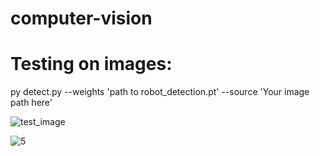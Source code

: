 # computer-vision
# Testing on images:
 py detect.py --weights 'path to robot_detection.pt' --source 'Your image path here'




![test_image](https://user-images.githubusercontent.com/63576585/201433879-372104ba-5dd3-41cf-9857-3254102a899b.jpg)




![5](https://user-images.githubusercontent.com/63576585/201434213-623d07e4-c3d1-4471-b073-89c367d78ec4.jpg)
